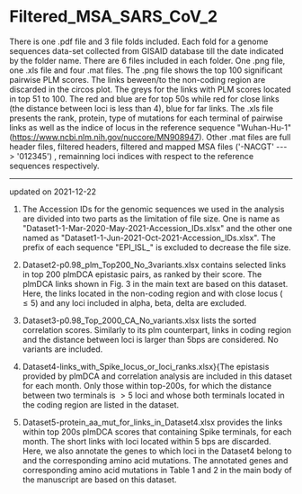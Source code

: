 # Filtered_MSA_SARS_CoV_2
There is one .pdf file and 3 file folds included. 
Each fold for a genome sequences data-set collected from GISAID database till the date indicated by the folder name.
There are 6 files included in each folder. One .png file,  one .xls file and four .mat files. 
The .png file shows the top 100 significant pairwise PLM scores. The links beween/to the non-coding region are discarded in the circos plot. The greys for the links with PLM scores located in top 51 to 100. The red and blue are for top 50s while red for close links (the distance between loci is less than 4), blue for far links.
The .xls file presents the rank, protein, type of mutations for each terminal of pairwise links as well as the indice of locus in the reference sequence "Wuhan-Hu-1" (https://www.ncbi.nlm.nih.gov/nuccore/MN908947).
Other .mat files are full header files, filtered headers, filtered and mapped MSA files ('-NACGT' ---> '012345') , remainning loci indices with respect to the reference sequences respectively.


---------------------
updated on 2021-12-22

1. The Accession IDs for the genomic sequences we used in the analysis are divided into two parts as the limitation of file size. One is name as "Dataset1-1-Mar-2020-May-2021-Accession_IDs.xlsx" and the other one named as "Dataset1-1-Jun-2021-Oct-2021-Accession_IDs.xlsx". The prefix of each sequence "EPI\_ISL\_" is excluded to decrease the file size.


2. Dataset2-p0.98_plm_Top200_No_3variants.xlsx  contains selected links in top 200 plmDCA epistasic pairs, as ranked by their score. The plmDCA links shown in Fig. 3 in the main text are based on this dataset. Here, the links located in the non-coding region and with close locus ($\le 5$) and any loci included in alpha, beta, delta are excluded.


3. Dataset3-p0.98_Top_2000_CA_No_variants.xlsx lists the sorted correlation scores. Similarly to its plm counterpart, links in coding region and the distance between loci is larger than 5bps are considered. No variants are included.

4. Dataset4-links_with_Spike_locus_or_loci_ranks.xlsx}{The epistasis provided by plmDCA and correlation analysis are included in this dataset for each month. Only those within top-200s, for which the distance between two terminals is $\gt 5$ loci and whose both terminals located in the coding region are listed in the dataset. 

5. Dataset5-protein_aa_mut_for_links_in_Dataset4.xlsx provides the links within top 200s plmDCA scores that containing Spike terminals, for each month. The short links with loci located within 5 bps are discarded. Here, we also annotate the genes to which loci in the Dataset4 belong to and the corresponding amino acid mutations. The annotated genes and corresponding amino acid mutations in Table 1 and 2 in the main body of the manuscript are based on this dataset.
